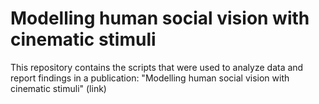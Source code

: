 # Modelling human social vision with cinematic stimuli

This repository contains the scripts that were used to analyze data and report findings in a publication: "Modelling human social vision with cinematic stimuli" (link)
